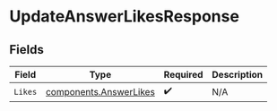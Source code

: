 # UpdateAnswerLikesResponse


## Fields

| Field                                                            | Type                                                             | Required                                                         | Description                                                      |
| ---------------------------------------------------------------- | ---------------------------------------------------------------- | ---------------------------------------------------------------- | ---------------------------------------------------------------- |
| `Likes`                                                          | [components.AnswerLikes](../../models/components/answerlikes.md) | :heavy_check_mark:                                               | N/A                                                              |